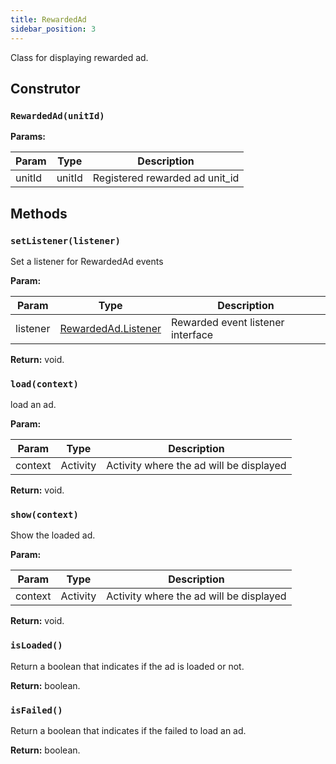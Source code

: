 ```yaml
---
title: RewardedAd
sidebar_position: 3
---
```


Class for displaying rewarded ad.

## Construtor

### `RewardedAd(unitId)`

**Params:**

| Param  | Type   | Description                    |
| ------ | ------ | ------------------------------ |
| unitId | unitId | Registered rewarded ad unit_id |

## Methods

### `setListener(listener)`

Set a listener for RewardedAd events

**Param:**

| Param    | Type                                                       | Description                       |
| -------- | ---------------------------------------------------------- | --------------------------------- |
| listener | [RewardedAd.Listener](/docs/api/android/rewarded/listener) | Rewarded event listener interface |

**Return:** void.

### `load(context)`

load an ad.

**Param:**

| Param   | Type     | Description                             |
| ------- | -------- | --------------------------------------- |
| context | Activity | Activity where the ad will be displayed |

**Return:** void.

### `show(context)`

Show the loaded ad.

**Param:**

| Param   | Type     | Description                             |
| ------- | -------- | --------------------------------------- |
| context | Activity | Activity where the ad will be displayed |

**Return:** void.

### `isLoaded()`

Return a boolean that indicates if the ad is loaded or not.

**Return:** boolean.

### `isFailed()`

Return a boolean that indicates if the failed to load an ad.

**Return:** boolean.
